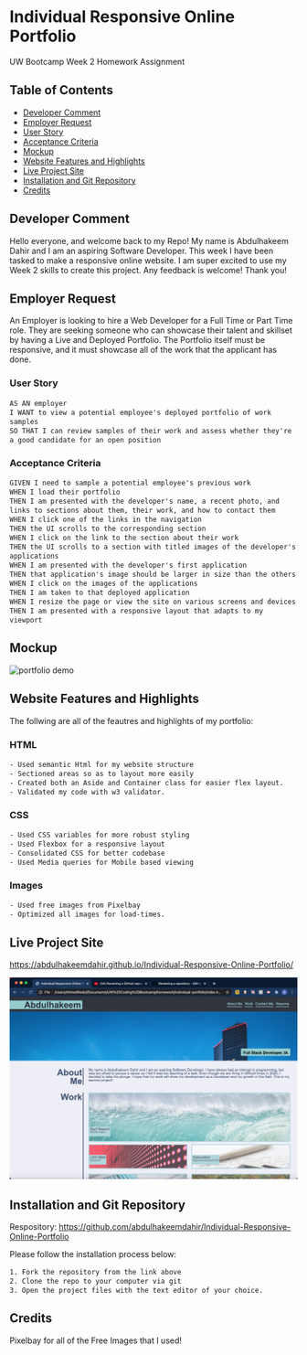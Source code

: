# Individual Responsive Online Portfolio

UW Bootcamp Week 2 Homework Assignment

## Table of Contents

- [Developer Comment](#developer-comment)
- [Employer Request](#employer-request)
- [User Story](#user-story)
- [Acceptance Criteria](#acceptance-criteria)
- [Mockup](#mockup)
- [Website Features and Highlights](#website-features-and-highlights)
- [Live Project Site](#live-project-site)
- [Installation and Git Repository](#installation-and-git-repository)
- [Credits](#credits)

## Developer Comment

Hello everyone, and welcome back to my Repo! My name is Abdulhakeem Dahir and I am an aspiring Software Developer. This week I have been tasked to make a responsive online website. I am super excited to use my Week 2 skills to create this project. Any feedback is welcome! Thank you!

## Employer Request

An Employer is looking to hire a Web Developer for a Full Time or Part Time role. They are seeking someone who can showcase their talent and skillset by having a Live and Deployed Portfolio. The Portfolio itself must be responsive, and it must showcase all of the work that the applicant has done.

### User Story

```
AS AN employer
I WANT to view a potential employee's deployed portfolio of work samples
SO THAT I can review samples of their work and assess whether they're a good candidate for an open position
```

### Acceptance Criteria

```
GIVEN I need to sample a potential employee's previous work
WHEN I load their portfolio
THEN I am presented with the developer's name, a recent photo, and links to sections about them, their work, and how to contact them
WHEN I click one of the links in the navigation
THEN the UI scrolls to the corresponding section
WHEN I click on the link to the section about their work
THEN the UI scrolls to a section with titled images of the developer's applications
WHEN I am presented with the developer's first application
THEN that application's image should be larger in size than the others
WHEN I click on the images of the applications
THEN I am taken to that deployed application
WHEN I resize the page or view the site on various screens and devices
THEN I am presented with a responsive layout that adapts to my viewport
```

## Mockup

![portfolio demo](./assets/images/Lernantino-Web-Developer-Example.png)

## Website Features and Highlights

The follwing are all of the feautres and highlights of my portfolio:

### HTML

```
- Used semantic Html for my website structure
- Sectioned areas so as to layout more easily
- Created both an Aside and Container class for easier flex layout.
- Validated my code with w3 validator.
```

### CSS

```
- Used CSS variables for more robust styling
- Used Flexbox for a responsive layout
- Consolidated CSS for better codebase
- Used Media queries for Mobile based viewing
```

### Images

```
- Used free images from Pixelbay
- Optimized all images for load-times.
```

## Live Project Site

https://abdulhakeemdahir.github.io/Individual-Responsive-Online-Portfolio/

![portfolio](./assets/images/online-portfolio.png)

## Installation and Git Repository

Respository: https://github.com/abdulhakeemdahir/Individual-Responsive-Online-Portfolio

Please follow the installation process below:

```
1. Fork the repository from the link above
2. Clone the repo to your computer via git
3. Open the project files with the text editor of your choice.
```

## Credits

Pixelbay for all of the Free Images that I used!
